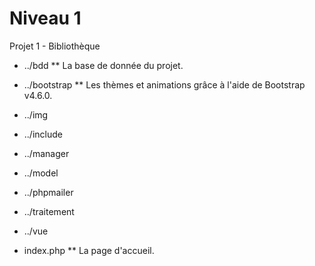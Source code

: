 # Niveau 1
Projet 1 - Bibliothèque

* ../bdd
** La base de donnée du projet.

* ../bootstrap
** Les thèmes et animations grâce à l'aide de Bootstrap v4.6.0.

* ../img

* ../include

* ../manager

* ../model

* ../phpmailer

* ../traitement

* ../vue

* index.php
** La page d'accueil.
